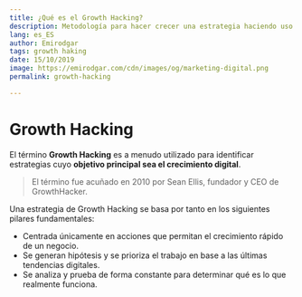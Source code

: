 ```yaml
---
title: ¿Qué es el Growth Hacking?
description: Metodología para hacer crecer una estrategia haciendo uso de nuevas tecnologías y herramientas digitales
lang: es_ES
author: Emirodgar
tags: growth haking
date: 15/10/2019
image: https://emirodgar.com/cdn/images/og/marketing-digital.png
permalink: growth-hacking

---
```

# Growth Hacking 

El término **Growth Hacking** es a menudo utilizado para identificar estrategias cuyo **objetivo principal sea el crecimiento digital**.

> El término fue acuñado en 2010 por Sean Ellis, fundador y CEO de GrowthHacker.

Una estrategia de Growth Hacking se basa por tanto en los siguientes pilares fundamentales:

-   Centrada únicamente en acciones que permitan el crecimiento rápido de un negocio.
-   Se generan hipótesis y se prioriza el trabajo en base a las últimas tendencias digitales.
-   Se analiza y prueba de forma constante para determinar qué es lo que realmente funciona.
<!--stackedit_data:
eyJoaXN0b3J5IjpbLTE2NTAxOTAyMTYsLTE1NjUwMDg0OTcsMj
AyMDQ5NjYxOF19
-->